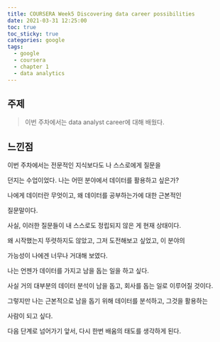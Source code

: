 ```yaml
---
title: COURSERA Week5 Discovering data career possibilities
date: 2021-03-31 12:25:00
toc: true
toc_sticky: true
categories: google
tags:
  - google
  - coursera
  - chapter 1
  - data analytics
---
```



## 주제

>이번 주차에서는 data analyst career에 대해 배웠다.

## 느낀점

이번 주차에서는 전문적인 지식보다도 나 스스로에게 질문을

던지는 수업이었다. 나는 어떤 분야에서 데이터를 활용하고 싶은가?

나에게 데이터란 무엇이고, 왜 데이터를 공부하는가에 대한 근본적인  

질문말이다.

사실, 이러한 질문들이 내 스스로도 정립되지 않은 게 현재 상태이다.

왜 시작했는지 뚜렷하지도 않았고, 그저 도전해보고 싶었고, 이 분야의  

가능성이 나에겐 너무나 거대해 보였다.

나는 언젠가 데이터를 가지고 남을 돕는 일을 하고 싶다.  

사실 거의 대부분의 데이터 분석이 남을 돕고, 회사를 돕는 일로 이루어질 것이다.

그렇지만 나는 근본적으로 남을 돕기 위해 데이터를 분석하고, 그것을 활용하는  

사람이 되고 싶다.  

다음 단계로 넘어가기 앞서, 다시 한번 배움의 태도를 생각하게 된다.

